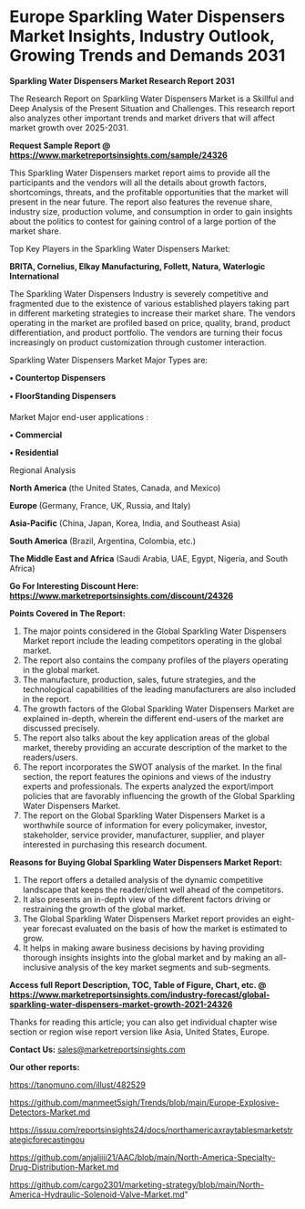 # Europe Sparkling Water Dispensers Market Insights, Industry Outlook, Growing Trends and Demands 2031

<strong>Sparkling Water Dispensers Market Research Report 2031</strong>

The Research Report on Sparkling Water Dispensers Market is a Skillful and Deep Analysis of the Present Situation and Challenges. This research report also analyzes other important trends and market drivers that will affect market growth over 2025-2031.

<strong>Request Sample Report @ <a href=https://www.marketreportsinsights.com/sample/24326>https://www.marketreportsinsights.com/sample/24326</a></strong>

This Sparkling Water Dispensers market report aims to provide all the participants and the vendors will all the details about growth factors, shortcomings, threats, and the profitable opportunities that the market will present in the near future. The report also features the revenue share, industry size, production volume, and consumption in order to gain insights about the politics to contest for gaining control of a large portion of the market share.

Top Key Players in the Sparkling Water Dispensers Market:

<strong>BRITA, Cornelius, Elkay Manufacturing, Follett, Natura, Waterlogic International</strong>

The Sparkling Water Dispensers Industry is severely competitive and fragmented due to the existence of various established players taking part in different marketing strategies to increase their market share. The vendors operating in the market are profiled based on price, quality, brand, product differentiation, and product portfolio. The vendors are turning their focus increasingly on product customization through customer interaction.

Sparkling Water Dispensers Market Major Types are:

<strong>• Countertop Dispensers

• FloorStanding Dispensers</strong>

Market Major end-user applications :

<strong>• Commercial

• Residential</strong>

Regional Analysis

</u><strong><b>North America</b></strong> (the United States, Canada, and Mexico)

<strong><b>Europe </b></strong>(Germany, France, UK, Russia, and Italy)

<strong><b>Asia-Pacific</b></strong> (China, Japan, Korea, India, and Southeast Asia)

<strong><b>South America</b></strong> (Brazil, Argentina, Colombia, etc.)

<strong><b>The Middle East and Africa</b></strong> (Saudi Arabia, UAE, Egypt, Nigeria, and South Africa)

<strong>Go For Interesting Discount Here: <a href=https://www.marketreportsinsights.com/discount/24326>https://www.marketreportsinsights.com/discount/24326</a></strong>

<strong>Points Covered in The Report:</strong>
<ol>
  <li>The major points considered in the Global Sparkling Water Dispensers Market report include the leading competitors operating in the global market.</li>
  <li>The report also contains the company profiles of the players operating in the global market.</li>
  <li>The manufacture, production, sales, future strategies, and the technological capabilities of the leading manufacturers are also included in the report.</li>
  <li>The growth factors of the Global Sparkling Water Dispensers Market are explained in-depth, wherein the different end-users of the market are discussed precisely.</li>
  <li>The report also talks about the key application areas of the global market, thereby providing an accurate description of the market to the readers/users.</li>
  <li>The report incorporates the SWOT analysis of the market. In the final section, the report features the opinions and views of the industry experts and professionals. The experts analyzed the export/import policies that are favorably influencing the growth of the Global Sparkling Water Dispensers Market.</li>
  <li>The report on the Global Sparkling Water Dispensers Market is a worthwhile source of information for every policymaker, investor, stakeholder, service provider, manufacturer, supplier, and player interested in purchasing this research document.</li>
</ol>
<strong>Reasons for Buying Global Sparkling Water Dispensers Market Report:</strong>

<ol>
  <li>The report offers a detailed analysis of the dynamic competitive landscape that keeps the reader/client well ahead of the competitors.</li>
  <li>It also presents an in-depth view of the different factors driving or restraining the growth of the global market.</li>
  <li>The Global Sparkling Water Dispensers Market report provides an eight-year forecast evaluated on the basis of how the market is estimated to grow.</li>
  <li>It helps in making aware business decisions by having providing thorough insights insights into the global market and by making an all-inclusive analysis of the key market segments and sub-segments.</li>
</ol>
<strong>Access full Report Description, TOC, Table of Figure, Chart, etc. @ <a href=https://www.marketreportsinsights.com/industry-forecast/global-sparkling-water-dispensers-market-growth-2021-24326>https://www.marketreportsinsights.com/industry-forecast/global-sparkling-water-dispensers-market-growth-2021-24326</a></strong>


Thanks for reading this article; you can also get individual chapter wise section or region wise report version like Asia, United States, Europe.

<strong>Contact Us:</strong>
sales@marketreportsinsights.com

<strong>Our other reports:</strong>

<a href=https://tanomuno.com/illust/482529>https://tanomuno.com/illust/482529</a>

<a href=https://github.com/manmeet5sigh/Trends/blob/main/Europe-Explosive-Detectors-Market.md>https://github.com/manmeet5sigh/Trends/blob/main/Europe-Explosive-Detectors-Market.md</a>

<a href=https://issuu.com/reportsinsights24/docs/northamericaxraytablesmarketstrategicforecastingou>https://issuu.com/reportsinsights24/docs/northamericaxraytablesmarketstrategicforecastingou</a>

<a href=https://github.com/anjaliiii21/AAC/blob/main/North-America-Specialty-Drug-Distribution-Market.md>https://github.com/anjaliiii21/AAC/blob/main/North-America-Specialty-Drug-Distribution-Market.md</a>

<a href=https://github.com/cargo2301/marketing-strategy/blob/main/North-America-Hydraulic-Solenoid-Valve-Market.md>https://github.com/cargo2301/marketing-strategy/blob/main/North-America-Hydraulic-Solenoid-Valve-Market.md</a>"

